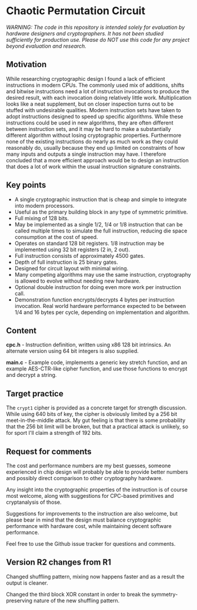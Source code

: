 # Chaotic Permutation Circuit
*WARNING: The code in this repository is intended solely for evaluation by hardware designers and cryptographers. It has not been studied sufficiently for production use. Please do NOT use this code for any project beyond evaluation and research.*

## Motivation
While researching cryptographic design I found a lack of efficient instructions in modern CPUs. The commonly used mix of additions, shifts and bitwise instructions need a lot of instruction invocations to produce the desired result, with each invocation doing relatively little work. Multiplication looks like a neat supplement, but on closer inspection turns out to be stuffed with undesirable qualities. Modern instruction sets have taken to adopt instructions designed to speed up specific algorithms. While these instructions could be used in new algorithms, they are often different between instruction sets, and it may be hard to make a substantially different algorithm without losing cryptographic properties. Furthermore none of the existing instructions do nearly as much work as they could reasonably do, usually because they end up limited on constraints of how many inputs and outputs a single instruction may have. I therefore concluded that a more efficient approach would be to design an instruction that does a lot of work within the usual instruction signature constraints.

## Key points
* A single cryptographic instruction that is cheap and simple to integrate into modern processors.
* Useful as the primary building block in any type of symmetric primitive.
* Full mixing of 128 bits.
* May be implemented as a single 1/2, 1/4 or 1/8 instruction that can be called multiple times to simulate the full instruction, reducing die space consumption at the cost of speed.
* Operates on standard 128 bit registers. 1/8 instruction may be implemented using 32 bit registers (2 in, 2 out).
* Full instruction consists of approximately 4500 gates.
* Depth of full instruction is 25 binary gates.
* Designed for circuit layout with minimal wiring.
* Many competing algorithms may use the same instruction, cryptography is allowed to evolve without needing new hardware.
* Optional double instruction for doing even more work per instruction call.
* Demonstration function encrypts/decrypts 4 bytes per instruction invocation. Real world hardware performance expected to be between 1/4 and 16 bytes per cycle, depending on implementation and algorithm.

## Content
**cpc.h** - Instruction definition, written using x86 128 bit intrinsics. An alternate version using 64 bit integers is also supplied.

**main.c** - Example code, implements a generic key stretch function, and an example AES-CTR-like cipher function, and use those functions to encrypt and decrypt a string.

## Target practice
The `crypt1` cipher is provided as a concrete target for strength discussion. While using 640 bits of key, the cipher is obviously limited by a 256 bit meet-in-the-middle attack. My gut feeling is that there is some probability that the 256 bit limit will be broken, but that a practical attack is unlikely, so for sport I'll claim a strength of 192 bits.

## Request for comments
The cost and performance numbers are my best guesses, someone experienced in chip design will probably be able to provide better numbers and possibly direct comparison to other cryptography hardware.

Any insight into the cryptographic properties of the instruction is of course most welcome, along with suggestions for CPC-based primitives and cryptanalysis of those.

Suggestions for improvements to the instruction are also welcome, but please bear in mind that the design must balance cryptographic performance with hardware cost, while maintaining decent software performance.

Feel free to use the Github issue tracker for questions and comments.

## Version R2 changes from R1

Changed shuffling pattern, mixing now happens faster and as a result the output is cleaner.

Changed the third block XOR constant in order to break the symmetry-preserving nature of the new shuffling pattern.
